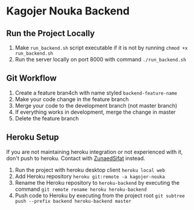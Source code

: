 Kagojer Nouka Backend
======================

Run the Project Locally
-----------------------
1. Make `run_backend.sh` script executable if it is not by running `chmod +x run_backend.sh`
1. Run the server locally on port 8000 with command `./run_backend.sh`
 
Git Workflow
------------
1. Create a feature bran4ch with name styled `backend-feature-name`
1. Make your code change in the feature branch
1. Merge your code to the development branch (not master branch)
1. If everything works in development, merge the change in master
1. Delete the feature branch

Heroku Setup
------------
If you are not maintaining heroku integration or not experienced with it, don't push to heroku.
Contact with [ZunaedSifat](https://github.com/zunaedsifat) instead.
1. Run the project with heroku desktop client `heroku local web`
1. Add Heroku repository `heroku git:remote -a kagojer-nouka`
1. Rename the Heroku repository to `heroku-backend` by executing the command
`git remote rename heroku heroku-backend`
1. Push code to Heroku by executing from the project root `git subtree push --prefix backend heroku-backend master`
